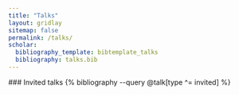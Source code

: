 ```yaml
---
title: "Talks"
layout: gridlay
sitemap: false
permalink: /talks/
scholar:
  bibliography_template: bibtemplate_talks
  bibliography: talks.bib
---
```


<link rel="stylesheet" href="{{ '/assets/css/responsive.css' | relative_url }}">

<div class="jumbotron">
### Invited talks
{% bibliography --query @talk[type ^= invited] %}
</div>

<!-- <div class="jumbotron">
### Regular talks
{% bibliography --query @talk[type != invited] %}
</div> -->

